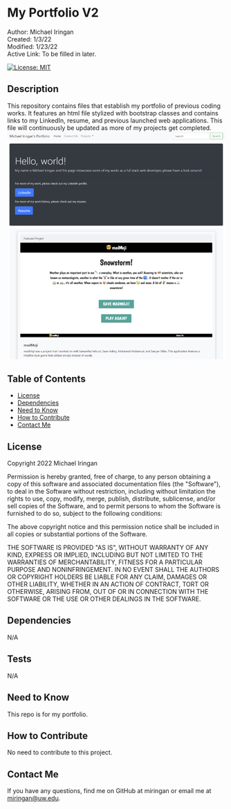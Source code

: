 # My Portfolio V2

Author: Michael Iringan <br>
Created: 1/3/22 <br>
Modified: 1/23/22 <br>
Active Link: To be filled in later. <br>

[![License: MIT](https://img.shields.io/badge/License-MIT-yellow.svg)](https://opensource.org/licenses/MIT)

## Description
This repository contains files that establish my portfolio of previous coding works. It features an html file stylized with bootstrap classes and contains links to my LinkedIn, resume, and previous launched web applications. This file will continuously be updated as more of my projects get completed.
![screenshot](screenshot.png?raw=true "Screenshot")

## Table of Contents
- [License](#license)
- [Dependencies](#dependencies)
- [Need to Know](#need-to-know)
- [How to Contribute](#how-to-contribute)
- [Contact Me](#contact-me)

## License
Copyright 2022 Michael Iringan

Permission is hereby granted, free of charge, to any person obtaining a copy of this software and associated documentation files (the "Software"), to deal in the Software without restriction, including without limitation the rights to use, copy, modify, merge, publish, distribute, sublicense, and/or sell copies of the Software, and to permit persons to whom the Software is furnished to do so, subject to the following conditions:
        
The above copyright notice and this permission notice shall be included in all copies or substantial portions of the Software.
        
THE SOFTWARE IS PROVIDED "AS IS", WITHOUT WARRANTY OF ANY KIND, EXPRESS OR IMPLIED, INCLUDING BUT NOT LIMITED TO THE WARRANTIES OF MERCHANTABILITY, FITNESS FOR A PARTICULAR PURPOSE AND NONINFRINGEMENT. IN NO EVENT SHALL THE AUTHORS OR COPYRIGHT HOLDERS BE LIABLE FOR ANY CLAIM, DAMAGES OR OTHER LIABILITY, WHETHER IN AN ACTION OF CONTRACT, TORT OR OTHERWISE, ARISING FROM, OUT OF OR IN CONNECTION WITH THE SOFTWARE OR THE USE OR OTHER DEALINGS IN THE SOFTWARE.

## Dependencies
N/A

## Tests
N/A

## Need to Know
This repo is for my portfolio.

## How to Contribute
No need to contribute to this project.

## Contact Me

If you have any questions, find me on GitHub at miringan or email me at miringan@uw.edu.